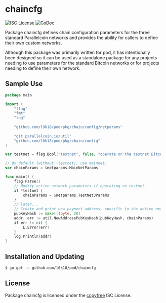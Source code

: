 # chaincfg

[![ISC License](http://img.shields.io/badge/license-ISC-blue.svg)](http://copyfree.org)
[![GoDoc](https://img.shields.io/badge/godoc-reference-blue.svg)](http://godoc.org/github.com/l0k18/pod/chaincfg)

Package chaincfg defines chain configuration parameters for the three standard Parallelcoin networks and provides the ability for callers to define their own custom networks.

Although this package was primarily written for pod, it has intentionally been designed so it can be used as a standalone package for any projects needing to use parameters for the standard Bitcoin networks or for projects needing to define their own network.

## Sample Use

```Go
package main

import (
	"flag"
	"fmt"
	"log"
	
	"github.com/l0k18/pod/pkg/chain/config/netparams"
	
	"git.parallelcoin.io/util"
	"github.com/l0k18/pod/pkg/chain/config"
)

var testnet = flag.Bool("testnet", false, "operate on the testnet Bitcoin network")

// By default (without -testnet), use mainnet.
var chainParams = &netparams.MainNetParams

func main() {
	flag.Parse()
	// Modify active network parameters if operating on testnet.
	if *testnet {
		chainParams = &netparams.TestNet3Params
	}
	// later...
	// Create and print new payment address, specific to the active network.
	pubKeyHash := make([]byte, 20)
	addr, err := util.NewAddressPubKeyHash(pubKeyHash, chainParams)
	if err != nil {
		L.Error(err)
	}
	log.Println(addr)
}
```

## Installation and Updating

```bash
$ go get -u github.com/l0k18/pod/chaincfg
```

## License

Package chaincfg is licensed under the [copyfree](http://copyfree.org) ISC
License.
